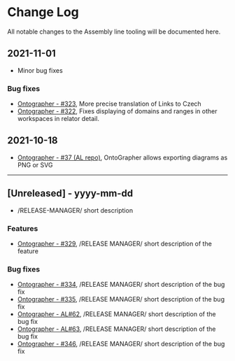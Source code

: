 
# Change Log
All notable changes to the Assembly line tooling will be documented here.

## 2021-11-01
- Minor bug fixes 

### Bug fixes
- [Ontographer - #323](https://github.com/opendata-mvcr/ontoGrapher/issues/323), More precise translation of Links to Czech
- [Ontographer - #322](https://github.com/opendata-mvcr/ontoGrapher/issues/322), Fixes displaying of domains and ranges in other workspaces in relator detail.

## 2021-10-18
- [Ontographer - #37 (AL repo)](https://github.com/opendata-mvcr/sgov-assembly-line/issues/37), OntoGrapher allows exporting diagrams as PNG or SVG

---

## [Unreleased] - yyyy-mm-dd
- /RELEASE-MANAGER/ short description

### Features
- [Ontographer - #329](https://github.com/opendata-mvcr/ontoGrapher/issues/329), /RELEASE MANAGER/ short description of the feature
 
### Bug fixes
- [Ontographer - #334](https://github.com/opendata-mvcr/ontoGrapher/issues/334), /RELEASE MANAGER/ short description of the bug fix
- [Ontographer - #335](https://github.com/opendata-mvcr/ontoGrapher/issues/335), /RELEASE MANAGER/ short description of the bug fix
- [Ontographer - AL#62](https://github.com/opendata-mvcr/sgov-assembly-line/issues/62), /RELEASE MANAGER/ short description of the bug fix
- [Ontographer - AL#63](https://github.com/opendata-mvcr/sgov-assembly-line/issues/63), /RELEASE MANAGER/ short description of the bug fix
- [Ontographer - #346](https://github.com/opendata-mvcr/ontoGrapher/issues/346), /RELEASE MANAGER/ short description of the bug fix
